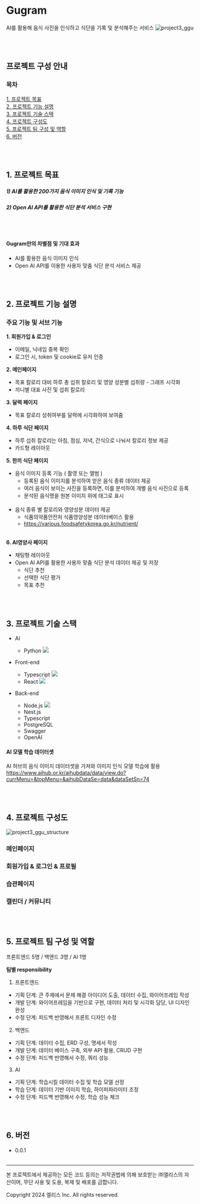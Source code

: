 # Gugram
  AI를 활용해 음식 사진을 인식하고 식단을 기록 및 분석해주는 서비스
![project3_ggu](https://github.com/Yurim51/WebService_9g_diet-record/assets/90613423/a115829f-e397-49cc-a7bb-8ce4a6d3bdd1)

<br/><br/>
## 프로젝트 구성 안내
### **목차**<br/>
[1. 프로젝트 목표](#1-프로젝트-목표)<br/>
[2. 프로젝트 기능 설명](#2-프로젝트-기능-설명)<br/>
[3. 프로젝트 기술 스택](#3-프로젝트-기술-스택)<br/>
[4. 프로젝트 구성도](#4-프로젝트-구성도)<br/>
[5. 프로젝트 팀 구성 및 역할](#5-프로젝트-팀-구성-및-역할)<br/>
[6. 버전](#6-버전)

<br/><br/>
## 1. 프로젝트 목표

  ##### 1) AI를 활용한 200가지 음식 이미지 인식 및 기록 기능

  ##### 2) Open AI API를 활용한 식단 분석 서비스 구현
<br/><br/>
#### **Gugram**만의 차별점 및 기대 효과
- AI를 활용한 음식 이미지 인식
- Open AI API를 이용한 사용자 맞춤 식단 분석 서비스 제공

  
<br/><br/>
## 2. 프로젝트 기능 설명

### 주요 기능 및 서브 기능

**1. 회원가입 & 로그인**<br/>
- 이메일, 닉네임 중복 확인<br/>
- 로그인 시, token 및 cookie로 유저 인증

**2. 메인페이지**<br/>
- 목표 칼로리 대비 하루 총 섭취 칼로리 및 영양 성분별 섭취량 - 그래프 시각화
- 끼니별 대표 사진 및 섭취 칼로리

**3. 달력 페이지**<br/>
- 목표 칼로리 성취여부를 달력에 시각화하여 보여줌

**4. 하루 식단 페이지**<br/>
- 하루 섭취 칼로리는 아침, 점심, 저녁, 간식으로 나눠서 칼로리 정보 제공 
- 카드형 레이아웃

**5. 한끼 식단 페이지**<br/>
- 음식 이미지 등록 기능 ( 촬영 또는 앨범 )
    - 등록된 음식 이미지를 분석하여 얻은 음식 종류 데이터 제공
    - 여러 음식이 보이는 사진을 등록하면, 이를 분석하여 개별 음식 사진으로 등록
    - 분석된 음식명을 원본 이미지 위에 태그로 표시 </br></br>
- 음식 종류 별 칼로리와 영양성분 데이터 제공
  - 식품의약품안전처 식품영양성분 데이터베이스 활용
  - https://various.foodsafetykorea.go.kr/nutrient/ </br></br>

**6. AI영양사 페이지**<br/>
- 채팅형 레이아웃
- Open AI API를 활용한 사용자 맞춤 식단 분석 데이터 제공 및 저장 
  - 식단 추천
  - 선택한 식단 평가
  - 목표 추천


<br/><br/>
## 3. 프로젝트 기술 스택
 - AI
   - Python
    <img src="https://img.shields.io/badge/Python-3776AB?style=flat-square&logo=Python&logoColor=white"/> <br/>
  
 - Front-end <br/>
   - Typescript
     <img src="https://img.shields.io/badge/JavaScript-F7DF1E?style=flat-square&logo=javascript&logoColor=black"/>
   - React
     <img src="https://img.shields.io/badge/React-61DAFB?style=flat-square&logo=React&logoColor=black"/> <br/>

 - Back-end <br/>
   - Node.js
     <img src="https://img.shields.io/badge/Node.js-339933?style=flat-square&logo=Node.js&logoColor=white"/>
   - Nest.js
   - Typescript
   - PostgreSQL
   - Swagger
   - OpenAI


#### AI 모델 학습 데이터셋
 AI 허브의 음식 이미지 데이터셋을 가져와 이미지 인식 모델 학습에 활용
 https://www.aihub.or.kr/aihubdata/data/view.do?currMenu=&topMenu=&aihubDataSe=data&dataSetSn=74<br/>

<br/><br/>
## 4. 프로젝트 구성도
![project3_ggu_structure](https://github.com/Yurim51/WebService_9g_diet-record/assets/90613423/d66687ef-d66f-4b33-a3ee-eb25db0c22fe)
### 메인페이지
### 회원가입 & 로그인 & 프로필
### 습관페이지
### 캘린더 / 커뮤니티

<br/><br/>
## 5. 프로젝트 팀 구성 및 역할
프론트엔드 5명 / 백엔드 3명 / AI 1명

**팀별 responsibility**

1. 프론트엔드 

- 기획 단계: 큰 주제에서 문제 해결 아이디어 도출, 데이터 수집, 와이어프레임 작성
- 개발 단계: 와이어프레임을 기반으로 구현, 데이터 처리 및 시각화 담당, UI 디자인 완성
- 수정 단계: 피드백 반영해서 프론트 디자인 수정

2. 백엔드

- 기획 단계: 데이터 수집, ERD 구성, 명세서 작성
- 개발 단계: 데이터 베이스 구축, 외부 API 활용, CRUD 구현
- 수정 단계: 피드백 반영해서 수정, 쿼리 성능 <br/>

3. AI
- 기획 단계: 학습시킬 데이터 수집 및 학습 모델 선정
- 학습 단계: 데이터 기반 이미지 학습, 하이퍼파라미터 조정
- 수정 단계: 피드백 반영해서 수정, 학습 성능 체크

<br/><br/>
## 6. 버전
  - 0.0.1
<br/><br/>

---
본 프로젝트에서 제공하는 모든 코드 등의는 저작권법에 의해 보호받는 ㈜엘리스의 자산이며, 무단 사용 및 도용, 복제 및 배포를 금합니다.

Copyright 2024 엘리스 Inc. All rights reserved.
